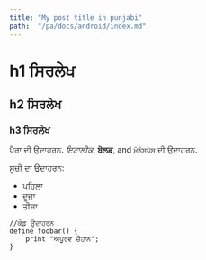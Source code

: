 ```yaml
---
title: "My post title in punjabi"
path:  "/pa/docs/android/index.md"
---
```


# h1 ਸਿਰਲੇਖ
## h2 ਸਿਰਲੇਖ
### h3 ਸਿਰਲੇਖ

ਪੈਰਾ ਦੀ ਉਦਾਹਰਨ.
*ਇਟਾਲੀਕ*, **ਬੋਲਡ**, and `ਮੋਨੋਸਪੇਸ` ਦੀ ਉਦਾਹਰਨ.

ਸੂਚੀ ਦਾ ਉਦਾਹਰਨ:
 
  * ਪਹਿਲਾ
  * ਦੂਜਾ
  * ਤੀਜਾ

~~~
//ਕੋਡ ਉਦਾਹਰਨ
define foobar() {
    print "ਅਪੂਰਵ ਚੌਹਾਨ";
}
~~~